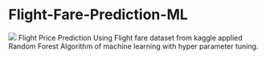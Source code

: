 # Flight-Fare-Prediction-ML
 <img src = 'https://img.shields.io/badge/Type-ML-yellowgreen'></img>
 Flight Price Prediction Using Flight fare dataset from kaggle applied Random Forest Algorithm of machine learning with hyper parameter tuning.
 
